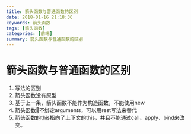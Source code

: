 ```yaml
---
title: 箭头函数与普通函数的区别
date: 2018-01-16 21:18:36
keywords: 箭头函数
tags: [箭头函数]
categories: [前端]
summary: 箭头函数与普通函数的区别
---
```


# 箭头函数与普通函数的区别

1. 写法的区别
2. 箭头函数没有原型
3. 基于上一条，箭头函数不能作为构造函数，不能使用new
4. 箭头函数不绑定arguments，可以用rest写法来替代
5. 箭头函数的this指向了上下文的this，并且不能通过call、apply、bind来改变。


